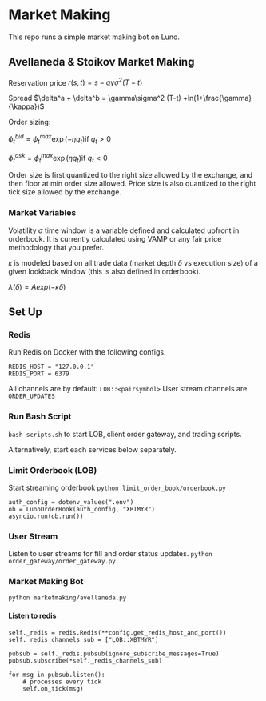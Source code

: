 # Market Making

This repo runs a simple market making bot on Luno.

## Avellaneda & Stoikov Market Making

Reservation price $r(s,t) = s-q\gamma \sigma^2(T-t)$

Spread $\delta^a + \delta^b = \gamma\sigma^2 (T-t) +ln(1+\frac{\gamma}{\kappa})$

Order sizing:

$\phi^{bid}_t = \phi^{max}_t \exp (-\eta q_t) \text{if } q_t>0$

$\phi^{ask}_t = \phi^{max}_t \exp (\eta q_t) \text{if } q_t<0$

Order size is first quantized to the right size allowed by the exchange, and then floor at min order size allowed.
Price size is also quantized to the right tick size allowed by the exchange.

### Market Variables
Volatility $\sigma$ time window is a variable defined and calculated upfront in orderbook. It is currently calculated using VAMP or any fair price methodology that you prefer.

$\kappa$ is modeled based on all trade data (market depth $\delta$ vs execution size) of a given lookback window (this is also defined in orderbook).

$\lambda (\delta) = Aexp(-\kappa \delta)$

## Set Up

### Redis
Run Redis on Docker with the following configs. 

```
REDIS_HOST = "127.0.0.1"
REDIS_PORT = 6379
```

All channels are by default: `LOB::<pairsymbol>` 
User stream channels are `ORDER_UPDATES`

### Run Bash Script
`bash scripts.sh` to start LOB, client order gateway, and trading scripts.

Alternatively, start each services below separately.

### Limit Orderbook (LOB)
Start streaming orderbook 
`python limit_order_book/orderbook.py`

```
auth_config = dotenv_values(".env")
ob = LunoOrderBook(auth_config, "XBTMYR")
asyncio.run(ob.run())
```

### User Stream
Listen to user streams for fill and order status updates.
`python order_gateway/order_gateway.py`

### Market Making Bot
`python marketmaking/avellaneda.py`

#### Listen to redis 
```
self._redis = redis.Redis(**config.get_redis_host_and_port()) 
self._redis_channels_sub = ["LOB::XBTMYR"]

pubsub = self._redis.pubsub(ignore_subscribe_messages=True)
pubsub.subscribe(*self._redis_channels_sub)

for msg in pubsub.listen():
    # processes every tick
    self.on_tick(msg)
```